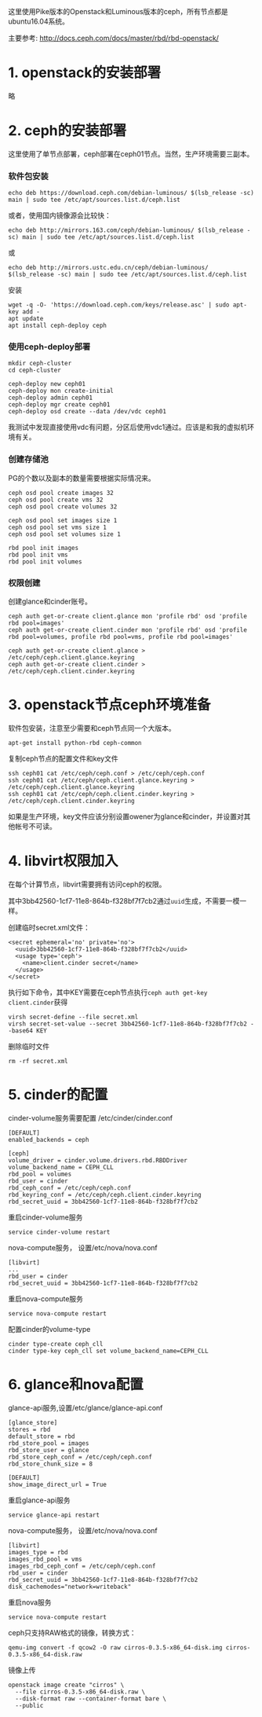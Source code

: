 这里使用Pike版本的Openstack和Luminous版本的ceph，所有节点都是ubuntu16.04系统。

主要参考: http://docs.ceph.com/docs/master/rbd/rbd-openstack/

# 1. openstack的安装部署

略

# 2. ceph的安装部署

这里使用了单节点部署，ceph部署在ceph01节点。当然，生产环境需要三副本。

### 软件包安装

    echo deb https://download.ceph.com/debian-luminous/ $(lsb_release -sc) main | sudo tee /etc/apt/sources.list.d/ceph.list

或者，使用国内镜像源会比较快：

    echo deb http://mirrors.163.com/ceph/debian-luminous/ $(lsb_release -sc) main | sudo tee /etc/apt/sources.list.d/ceph.list

或

    echo deb http://mirrors.ustc.edu.cn/ceph/debian-luminous/ $(lsb_release -sc) main | sudo tee /etc/apt/sources.list.d/ceph.list

安装

    wget -q -O- 'https://download.ceph.com/keys/release.asc' | sudo apt-key add -
    apt update
    apt install ceph-deploy ceph

### 使用ceph-deploy部署

    mkdir ceph-cluster
    cd ceph-cluster
    
    ceph-deploy new ceph01
    ceph-deploy mon create-initial
    ceph-deploy admin ceph01
    ceph-deploy mgr create ceph01
    ceph-deploy osd create --data /dev/vdc ceph01

我测试中发现直接使用vdc有问题，分区后使用vdc1通过。应该是和我的虚拟机环境有关。

### 创建存储池

PG的个数以及副本的数量需要根据实际情况来。

    ceph osd pool create images 32
    ceph osd pool create vms 32
    ceph osd pool create volumes 32

    ceph osd pool set images size 1
    ceph osd pool set vms size 1
    ceph osd pool set volumes size 1

    rbd pool init images
    rbd pool init vms
    rbd pool init volumes

### 权限创建

创建glance和cinder账号。

    ceph auth get-or-create client.glance mon 'profile rbd' osd 'profile rbd pool=images'
    ceph auth get-or-create client.cinder mon 'profile rbd' osd 'profile rbd pool=volumes, profile rbd pool=vms, profile rbd pool=images'

    ceph auth get-or-create client.glance > /etc/ceph/ceph.client.glance.keyring
    ceph auth get-or-create client.cinder > /etc/ceph/ceph.client.cinder.keyring

# 3. openstack节点ceph环境准备

软件包安装，注意至少需要和ceph节点同一个大版本。

    apt-get install python-rbd ceph-common

复制ceph节点的配置文件和key文件

    ssh ceph01 cat /etc/ceph/ceph.conf > /etc/ceph/ceph.conf
    ssh ceph01 cat /etc/ceph/ceph.client.glance.keyring > /etc/ceph/ceph.client.glance.keyring
    ssh ceph01 cat /etc/ceph/ceph.client.cinder.keyring > /etc/ceph/ceph.client.cinder.keyring

如果是生产环境，key文件应该分别设置owener为glance和cinder，并设置对其他帐号不可读。

# 4. libvirt权限加入

在每个计算节点，libvirt需要拥有访问ceph的权限。

其中3bb42560-1cf7-11e8-864b-f328bf7f7cb2通过`uuid`生成，不需要一模一样。

创建临时secret.xml文件：

    <secret ephemeral='no' private='no'>
      <uuid>3bb42560-1cf7-11e8-864b-f328bf7f7cb2</uuid>
      <usage type='ceph'>
        <name>client.cinder secret</name>
      </usage>
    </secret>

执行如下命令，其中KEY需要在ceph节点执行`ceph auth get-key client.cinder`获得

    virsh secret-define --file secret.xml
    virsh secret-set-value --secret 3bb42560-1cf7-11e8-864b-f328bf7f7cb2 --base64 KEY

删除临时文件

    rm -rf secret.xml

# 5. cinder的配置

cinder-volume服务需要配置  /etc/cinder/cinder.conf

    [DEFAULT]
    enabled_backends = ceph
    
    [ceph]
    volume_driver = cinder.volume.drivers.rbd.RBDDriver
    volume_backend_name = CEPH_CLL
    rbd_pool = volumes
    rbd_user = cinder
    rbd_ceph_conf = /etc/ceph/ceph.conf
    rbd_keyring_conf = /etc/ceph/ceph.client.cinder.keyring
    rbd_secret_uuid = 3bb42560-1cf7-11e8-864b-f328bf7f7cb2

重启cinder-volume服务

    service cinder-volume restart

nova-compute服务， 设置/etc/nova/nova.conf

    [libvirt]
    ...
    rbd_user = cinder
    rbd_secret_uuid = 3bb42560-1cf7-11e8-864b-f328bf7f7cb2

重启nova-compute服务

    service nova-compute restart

配置cinder的volume-type

    cinder type-create ceph_cll
    cinder type-key ceph_cll set volume_backend_name=CEPH_CLL

# 6. glance和nova配置

glance-api服务,设置/etc/glance/glance-api.conf

    [glance_store]
    stores = rbd
    default_store = rbd
    rbd_store_pool = images
    rbd_store_user = glance
    rbd_store_ceph_conf = /etc/ceph/ceph.conf
    rbd_store_chunk_size = 8
    
    [DEFAULT]
    show_image_direct_url = True 

重启glance-api服务

    service glance-api restart

nova-compute服务， 设置/etc/nova/nova.conf

    [libvirt]
    images_type = rbd
    images_rbd_pool = vms
    images_rbd_ceph_conf = /etc/ceph/ceph.conf
    rbd_user = cinder
    rbd_secret_uuid = 3bb42560-1cf7-11e8-864b-f328bf7f7cb2
    disk_cachemodes="network=writeback"

重启nova服务

    service nova-compute restart

ceph只支持RAW格式的镜像，转换方式：

    qemu-img convert -f qcow2 -O raw cirros-0.3.5-x86_64-disk.img cirros-0.3.5-x86_64-disk.raw

镜像上传

    openstack image create "cirros" \
      --file cirros-0.3.5-x86_64-disk.raw \
      --disk-format raw --container-format bare \
      --public


